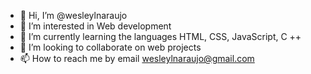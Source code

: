 - 👋 Hi, I’m @wesleylnaraujo
- 👀 I’m interested in Web development
- 🌱 I’m currently learning the languages HTML, CSS, JavaScript, C ++
- 💞️ I’m looking to collaborate on web projects
- 📫 How to reach me by email wesleylnaraujo@gmail.com

<!---
wesleylnaraujo/wesleylnaraujo is a ✨ special ✨ repository because its `README.md` (this file) appears on your GitHub profile.
You can click the Preview link to take a look at your changes.
--->
